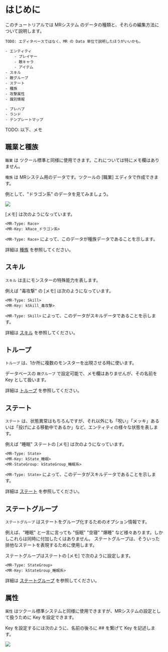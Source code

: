 はじめに
==========

このチュートリアルでは MRシステム のデータの種類と、それらの編集方法について説明します。

```
TODO: エディタベースではなく、MR の Data 単位で説明したほうがいいかも。

- エンティティ
    - プレイヤー
    - 敵キャラ
    - アイテム
- スキル
- 敵グループ
- ステート
- 種族
- 攻撃属性
- 識別情報

- プレハブ
- ランド
- テンプレートマップ
```


TODO: 以下、メモ

職業と種族
----------

`職業` は ツクール標準と同様に使用できます。これについては特にメモ欄はありません。

`種族` は MRシステム用のデータです。ツクールの [職業] エディタで作成できます。

例として、"ドラゴン系" のデータを見てみましょう。

![](img/database-2.png)

[メモ] は次のようになっています。

```
<MR-Type: Race>
<MR-Key: kRace_ドラゴン系>
```

`<MR-Type: Race>` によって、このデータが種族データであることを示します。

詳細は [種族](../../feature/race.md) を参照してください。

スキル
----------

`スキル` は主にモンスターの特殊能力を表します。

例えば "毒攻撃" の [メモ] は次のようになっています。

```
<MR-Type: Skill>
<MR-Key: kSkill_毒攻撃>
```

`<MR-Type: Skill>` によって、このデータがスキルデータであることを示します。

詳細は [スキル](../../feature/skill.md) を参照してください。

トループ
----------

`トループ` は、1か所に複数のモンスターを出現させる時に使います。

データベースの `敵グループ` で設定可能で、メモ欄はありませんが、その名前を Key として扱います。

詳細は [トループ](../../feature/troop.md) を参照してください。

ステート
----------

`ステート` は、状態異常はもちろんですが、それ以外にも「呪い」「メッキ」あるいは「投げによる移動中であるか」など、エンティティの様々な状態を表します。

例えば "睡眠" ステートの [メモ] は次のようになっています。

```
<MR-Type: State>
<MR-Key: kState_睡眠>
<MR-StateGroup: kStateGroup_睡眠系>
```

`<MR-Type: State>` によって、このデータがスキルデータであることを示します。

詳細は [ステート](../../feature/state.md) を参照してください。

ステートグループ
----------

`ステートグループ` はステートをグループ化するためのオプション情報です。

例えば、"睡眠" と一言に言っても "仮眠" "空寝" "爆睡" など様々あります。しかしこれらは同時に付加したくはありません。
ステートグループは、そういった排他なステートを表現するために使用します。

ステートグループはステートの [メモ] で次のように設定します。

```
<MR-Type: StateGroup>
<MR-Key: kStateGroup_睡眠系>
```

詳細は [ステートグループ](../../feature/state-group.md) を参照してください。


属性
----------

`属性` はツクール標準システムと同様に使用できますが、MRシステムの設定として扱うために Key を設定できます。

Key を設定するには次のように、名前の後ろに ## を繋げて Key を記述します。

![](img/database-3.png)

